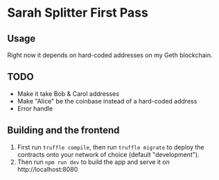 # Sarah Splitter First Pass

## Usage
Right now it depends on hard-coded addresses on my Geth blockchain.

## TODO
* Make it take Bob & Carol addresses
* Make "Alice" be the coinbase instead of a hard-coded address
* Error handle

## Building and the frontend
1. First run `truffle compile`, then run `truffle migrate` to deploy the contracts onto your network of choice (default "development").
1. Then run `npm run dev` to build the app and serve it on http://localhost:8080

